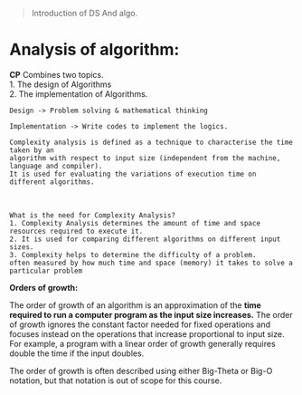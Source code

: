 > Introduction of DS And algo.
<!DOCTYPE html>
<html lang="en">
<head>
    <meta charset="UTF-8">
    <meta http-equiv="X-UA-Compatible" content="IE=edge">
    <meta name="viewport" content="width=device-width, initial-scale=1.0">
</head>
<body>
  <h1>Analysis of algorithm:</h1>
  <p>
    <strong>CP</strong> Combines two topics. 
    <br>
    1. The design of Algorithms<br>
    2. The implementation of Algorithms.

    Design -> Problem solving & mathematical thinking

    Implementation -> Write codes to implement the logics.

    Complexity analysis is defined as a technique to characterise the time taken by an 
    algorithm with respect to input size (independent from the machine, language and compiler). 
    It is used for evaluating the variations of execution time on different algorithms.
<br>
    
    What is the need for Complexity Analysis?
    1. Complexity Analysis determines the amount of time and space resources required to execute it.
    2. It is used for comparing different algorithms on different input sizes.
    3. Complexity helps to determine the difficulty of a problem.
    often measured by how much time and space (memory) it takes to solve a particular problem
  
<strong>Orders of growth:</strong>
<p>
  The order of growth of an algorithm is an approximation of the <strong>time required to run a computer program as the input size increases.</strong> The order of growth ignores the constant factor needed for fixed operations and focuses instead on the operations that increase proportional to input size. For example, a program with a linear order of growth generally requires double the time if the input doubles.
  <br>

The order of growth is often described using either Big-Theta or Big-O notation, but that notation is out of scope for this course.

</p>


</body>
</html>
